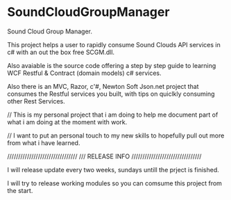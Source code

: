 SoundCloudGroupManager
======================

Sound Cloud Group Manager. 

This project helps a user to rapidly consume Sound Clouds API services in c# with an out the box free SCGM.dll.

Also avaiable is the source code offering a step by step guide to learning WCF Restful & Contract (domain models) c# services.

Also there is an MVC, Razor, c'#, Newton Soft Json.net project that consumes the Restful services you built, with tips on quiclkly consuming other Rest Services.

// This is my personal project that i am doing to help me document part of what i am doing at the moment with work.

// I want to put an personal touch to my new skills to hopefully pull out more from what i have learned.


////////////////////////////////
/// RELEASE INFO
////////////////////////////////

I will release update every two weeks, sundays untill the prject is finished.

I will try to release working modules so you can comsume this project from the start.

